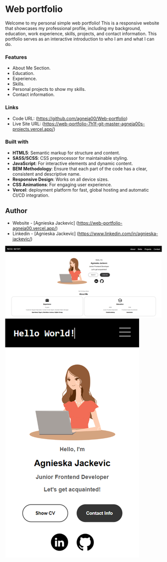 # Web portfolio

Welcome to my personal simple web portfolio! This is a responsive website that showcases my professional profile, including my background, education, work experience, skills, projects, and contact information. This portfolio serves as an interactive introduction to who I am and what I can do.

### Features

- About Me Section.
- Education.
- Experience.
- Skills.
- Personal projects to show my skills.
- Contact information.

### Links

- Code URL: (https://github.com/agneja00/Web-portfolio)
- Live Site URL: (https://web-portfolio-7h1f-git-master-agneja00s-projects.vercel.app/)

### Built with

- **HTML5**: Semantic markup for structure and content.
- **SASS/SCSS**: CSS preprocessor for maintainable styling.
- **JavaScript**: For interactive elements and dynamic content.
- **BEM Methodology**: Ensure that each part of the code has a clear, consistent and descriptive name.
- **Responsive Design**: Works on all device sizes.
- **CSS Animations**: For engaging user experience.
- **Vercel**: deployment platform for fast, global hosting and automatic CI/CD integration.

## Author

- Website - [Agnieska Jackevic] (https://web-portfolio-agneja00.vercel.app/)
- Linkedin - [Agnieska Jackevic] (https://www.linkedin.com/in/agnieska-jackevic/)

![Screenshot](./assets/images/web_portfolio.png)
![Screenshot](./assets/images/web_portfolio_mobile.png)

